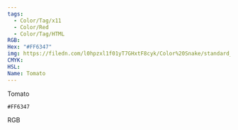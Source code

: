```yaml
---
tags:
  - Color/Tag/x11
  - Color/Red
  - Color/Tag/HTML
RGB: 
Hex: "#FF6347"
img: https://filedn.com/l0hpzxl1f01yT7GHxtF8cyk/Color%20Snake/standard_csv_to_svg/%23/FF6347.svg
CMYK: 
HSL: 
Name: Tomato
---
```

Tomato
```palette
#FF6347
```
RGB